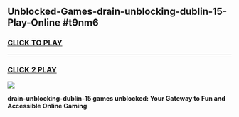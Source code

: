 
## Unblocked-Games-drain-unblocking-dublin-15-Play-Online #t9nm6
<h3>
<a href="https://news.freeplayer.one?title=drain-unblocking-dublin-15&ref=3">CLICK TO PLAY</a></h3>
<hr>

<h3>
<a href="https://news.freeplayer.one?title=drain-unblocking-dublin-15&ref=3">CLICK 2 PLAY</a>
  
</h3>

<a href="https://news.freeplayer.one?title=drain-unblocking-dublin-15&ref=3"><img src="https://clearcache.store/games.png"></a>


**drain-unblocking-dublin-15 games unblocked: Your Gateway to Fun and Accessible Online Gaming**
